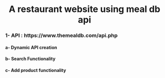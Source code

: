 <h1 align="center">A restaurant website using meal db api</h1>
<h3 align="left">1- API : https://www.themealdb.com/api.php </h3>
<h4 align="left">a- Dynamic API creation</h4>
<h4 align="left">b- Search Functionality</h4>
<h4 align="left">c- Add product functionality</h4>



